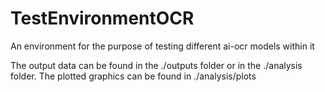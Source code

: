 # TestEnvironmentOCR
An environment for the purpose of testing different ai-ocr models within it

The output data can be found in the ./outputs folder or in the ./analysis folder. 
The plotted graphics can be found in ./analysis/plots
